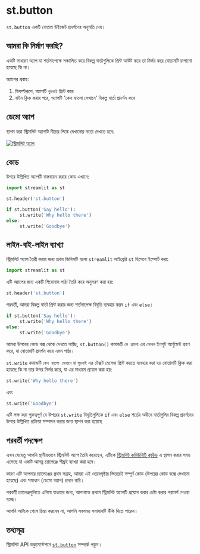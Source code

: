 # st.button

`st.button` একটি বোতাম উইজেট প্রদর্শনের অনুমতি দেয়।

## আমরা কি নির্মাণ করছি?

একটি সাধারণ অ্যাপ যা শর্তসাপেক্ষে সঞ্চালিত করে বিকল্প বার্তাগুলিকে প্রিন্ট আউট করে তা নির্ভর করে বোতামটি চাপানো হয়েছে কি না।

অ্যাপের প্রবাহ:

1. ডিফল্টরূপে, অ্যাপটি `গুডবাই` প্রিন্ট করে
2. বাটন ক্লিক করার পরে, অ্যাপটি 'কেন হ্যালো সেখানে' বিকল্প বার্তা প্রদর্শন করে

## ডেমো অ্যাপ

স্থাপন করা স্ট্রিমলিট অ্যাপটি নীচের লিঙ্কে দেখানোর মতো দেখতে হবে: 

[![স্ট্রিমলিট অ্যাপ](https://static.streamlit.io/badges/streamlit_badge_black_white.svg)](https://share.streamlit.io/dataprofessor/st.button/)

## কোড

উপরে উল্লিখিত অ্যাপটি বাস্তবায়ন করার কোড এখানে:

```python
import streamlit as st

st.header('st.button')

if st.button('Say hello'):
     st.write('Why hello there')
else:
     st.write('Goodbye')
```

## লাইন-বাই-লাইন ব্যাখ্যা

স্ট্রিমলিট অ্যাপ তৈরী করার জন্য প্রথম জিনিসটি হলো `streamlit` লাইব্রেরি `st` হিসেবে ইম্পোর্ট করা:

```python
import streamlit as st
```

এটি অ্যাপের জন্য একটি শিরোনাম পাঠ্য তৈরি করে অনুসরণ করা হয়:

```python
st.header('st.button')
```

পরবর্তী, আমরা বিকল্প বার্তা প্রিন্ট করার জন্য শর্তসাপেক্ষ বিবৃতি ব্যবহার করব `if` এবং `else`।

```python
if st.button('Say hello'):
     st.write('Why hello there')
else:
     st.write('Goodbye')
```

আমরা উপরের কোড বক্স থেকে দেখতে পাচ্ছি, `st.button()` কমান্ডটি `সে হ্যালো` এর `লেবেল` ইনপুট আর্গুমেন্ট গ্রহণ করে, যা বোতামটি প্রদর্শন করে এমন পাঠ্য।

`st.write` কমান্ডটি `কেন হ্যালো সেখানে` বা `গুডবাই` এর টেক্সট মেসেজ প্রিন্ট করতে ব্যবহার করা হয় বোতামটি ক্লিক করা হয়েছে কি না তার উপর নির্ভর করে, যা এর মাধ্যমে প্রয়োগ করা হয়:


```python
st.write('Why hello there')
```

এবং

```python
st.write('Goodbye')
```

এটি লক্ষ করা গুরুত্বপূর্ণ যে উপরের `st.write` বিবৃতিগুলিকে `if` এবং `else` শর্তের অধীনে বার্তাগুলির বিকল্প প্রদর্শনের উপরে উল্লিখিত প্রক্রিয়া সম্পাদন করার জন্য স্থাপন করা হয়েছে

## পরবর্তী পদক্ষেপ

এখন যেহেতু আপনি স্থানীয়ভাবে স্ট্রিমলিট অ্যাপ তৈরি করেছেন, এটিকে [স্ট্রিমলিট কমিউনিটি ক্লাউড](https://streamlit.io/cloud) এ স্থাপন করার সময় এসেছে যা একটি আসন্ন চ্যালেঞ্জে শীঘ্রই ব্যাখ্যা করা হবে।

কারণ এটি আপনার চ্যালেঞ্জের প্রথম সপ্তাহ, আমরা এই ওয়েবপৃষ্ঠার ভিতরেই সম্পূর্ণ কোড (উপরের কোড বক্সে দেখানো হয়েছে) এবং সমাধান (ডেমো অ্যাপ) প্রদান করি।

পরবর্তী চ্যালেঞ্জগুলিতে এগিয়ে যাওয়ার জন্য, আপনাকে প্রথমে স্ট্রিমলিট অ্যাপটি প্রয়োগ করার চেষ্টা করার পরামর্শ দেওয়া হচ্ছে।

আপনি আটকে গেলে চিন্তা করবেন না, আপনি সবসময় সমাধানটি উঁকি দিতে পারেন।

## তথ্যসূত্র

স্ট্রিমলিট API ডকুমেন্টেশনে [`st.button`](https://docs.streamlit.io/library/api-reference/widgets/st.button) সম্পর্কে পড়ুন।

